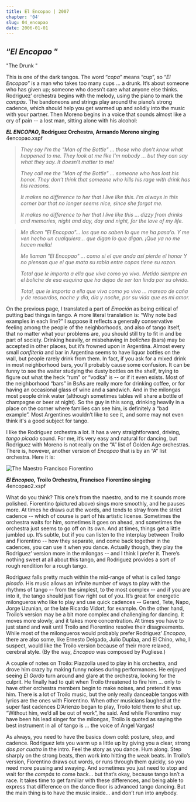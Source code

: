```yaml
---
title: El Encopao | 2007
chapter: '04'
slug: 04_encopao
date: 2006-01-01
---
```


## “_El Encopao_ ”
"The Drunk "

This is one of the dark tangos. The word “_copa_” means “cup”, so “_El Encopao_” is a man who takes too many cups ... a drunk. It’s about someone who has given up; someone who doesn’t care what anyone else thinks. Rodriguez’ orchestra begins with the melody, using the piano to mark the _compás_. The bandoneons and strings play around the piano’s strong cadence, which should help you get warmed up and solidly into the music with your partner. Then Moreno begins in a voice that sounds almost like a cry of pain -- a lost man, sitting alone with his alcohol:

**_EL ENCOPAO_, Rodriguez Orchestra, Armando Moreno singing**
4encopao.xspf

> _They say I’m the "Man of the Bottle" ...
> those who don’t know
> what happened to me.
> They look at me like I’m nobody ...
> but they can say what they say.
> It doesn’t matter to me!_
>
> _They call me the "Man of the Bottle" ...
> someone who has lost his honor.
> They don’t think that someone who kills
> his rage with drink
> has his reasons._
>
> _It makes no difference to her
> that I live like this.
> I’m always in this corner bar
> that no longer seems nice,
> since she forgot me._
>
> _It makes no difference to her
> that I live like this ...
> dizzy from drinks and memories, night and day,
> day and night, for the love of my life._

> _Me dicen "El Encopao"...
> los que no saben
> lo que me ha pasa'o.
> Y me ven hecho un cualquiera...
> que digan lo que digan.
> ¡Que ya no me hacen mella!_
>
> _Me llaman "El Encopao" ...
> como si el que anda así pierde el honor
> Y no piensan que el que mata
> su rabia entre copas
> tiene su razon._
>
> _Total que le importa a ella
> que viva como yo vivo.
> Metido siempre en el boliche de esa esquina
> que ha dejao de ser tan linda
> por su olvido._
>
> _Total, que le importa a ella
> que viva como yo vivo ...
> mareao de caña y de recuerdos, noche y dia,
> dia y noche, por su vida que es mi amor._

On the previous page, I translated a part of _Emoción_ as being critical of putting bad things in tango. A more literal translation is: “Why note bad examples in each line?” I suppose it reflects a generally conservative feeling among the people of the neighborhoods, and also of tango itself, that no matter what your problems are, you should still try to fit in and be part of society. Drinking heavily, or misbehaving in _boliches_ (bars) may be accepted in other places, but it’s frowned upon in Argentina. Almost every small _confiteria_ and bar in Argentina seems to have liquor bottles on the wall, but people rarely drink from them. In fact, if you ask for a mixed drink in most neighborhood bars, you’ll probably cause some confusion. It can be funny to see the waiter studying the dusty bottles on the shelf, trying to figure out what the heck “rum” or “vodka” is -- or if it even exists. Most of the neighborhood “bars” in BsAs are really more for drinking coffee, or for having an occasional glass of wine and a sandwich. And in the milongas most people drink water (although sometimes tables will share a bottle of champagne or beer at night). So the guy in this song, drinking heavily in a place on the corner where families can see him, is definitely a “bad example”. Most Argentines wouldn’t like to see it, and some may not even think it's a good subject for tango.

I like the Rodriguez orchestra a lot. It has a very straightforward, driving, _tango picado_ sound. For me, it’s very easy and natural for dancing, but Rodriguez with Moreno is not really on the “A” list of Golden Age orchestras. There is, however, another version of _Encopao_ that is by an “A” list orchestra. Here it is:


![The Maestro](/4_pics/image001.jpg)
Francisco Fiorentino

**_El Encopao,_ Troilo Orchestra, Francisco Fiorentino singing**
4encopao2.xspf

What do you think? This one’s from the maestro, and to me it sounds more polished. Fiorentino (pictured above) sings more smoothly, and he pauses more. At times he draws out the words, and tends to stray from the strict cadence -- which of course is part of his artistic license. Sometimes the orchestra waits for him, sometimes it goes on ahead, and sometimes the orchestra just seems to go off on its own. And at times, things get a little jumbled up. It’s subtle, but if you can listen to the interplay between Troilo and Fiorentino -- how they separate, and come back together in the cadences, you can use it when you dance. Actually though, they play the Rodriguez’ version more in the milongas -- and I think I prefer it. There’s nothing sweet at all about this tango, and Rodriguez provides a sort of rough rendition for a rough tango.

Rodriguez falls pretty much within the mid-range of what is called _tango picado_. His music allows an infinite number of ways to play with the rhythms of tango -- from the simplest, to the most complex -- and if you are into it, the tango should just flow right out of you. It’s great for energetic milongueros who like to play and use quick cadences -- Gerard, Tete, Napo, Jorge Uzunian, or the late Ricardo Vidort, for example. On the other hand, Troilo’s version may be a bit more complex and challenging for dancing. It moves more slowly, and it takes more concentration. At times you have to just stand and wait until Troilo and Fiorentino resolve their disagreements. While most of the milongueros would probably prefer Rodriguez’ _Encopao_, there are also some, like Ernesto Delgado, Julio Duplaa, and El Chino, who, I suspect, would like the Troilo version because of their more relaxed, cerebral style. (By the way, _Encopao_ was composed by Pugliese.)

A couple of notes on Troilo: Piazzolla used to play in his orchestra, and drove him crazy by making funny noises during performances. He enjoyed seeing _El Gordo_ turn around and glare at the orchestra, looking for the culprit. He finally had to quit when Troilo threatened to fire him ... only to have other orchestra members begin to make noises, and pretend it was him. There is a lot of Troilo music, but the only really danceable tangos with lyrics are the ones with Fiorentino. When other musicians laughed at the super fast cadences D’Arienzo began to play, Troilo told them to shut up. “Without him, we’d all be out of work”, he said.  And while Fiorentino may have been his lead singer for the milongas, Troilo is quoted as saying the best instrument in all of tango is ... the voice of Angel Vargas!

As always, you need to have the basics down cold: posture, step, and cadence. Rodriguez lets you warm up a little up by giving you a clear, strong _dos por cuatro_ in the intro. Feel the story as you dance. Hum along. Step sharply on the strong beats, then work into hitting the weak beats. In Troilo’s version, Fiorentino draws out words, or runs through them quickly, so you need more pausing and swaying. And sometimes you just need to stop and wait for the _compás_ to come back… but that’s okay, because tango isn’t a race. It takes time to get familiar with these differences, and being able to express that difference on the dance floor is advanced tango dancing. But the main thing is to have the music inside… and don’t run into anybody.

